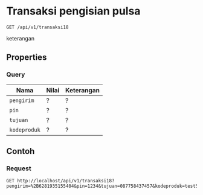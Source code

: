 # Transaksi pengisian pulsa
```http
GET /api/v1/transaksi18
```
keterangan
## Properties
### Query
Nama  | Nilai | Keterangan
--- | --- | ---
<code>pengirim</code> | ? | ?
<code>pin</code> | ? | ?
<code>tujuan</code> | ? | ?
<code>kodeproduk</code> | ? | ?

## Contoh

### Request
```http
GET http://localhost/api/v1/transaksi18?pengirim=%2B6281935155404&pin=1234&tujuan=087758437457&kodeproduk=test5
```
